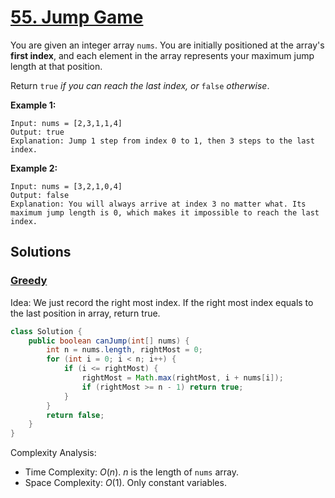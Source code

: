 # [55. Jump Game](https://leetcode.com/problems/jump-game/)

You are given an integer array `nums`. You are initially positioned at the array's **first index**, and each element in the array represents your maximum jump length at that position.

Return `true` _if you can reach the last index, or_ `false` _otherwise_.

**Example 1:**

```
Input: nums = [2,3,1,1,4]
Output: true
Explanation: Jump 1 step from index 0 to 1, then 3 steps to the last index.
```

**Example 2:**

```
Input: nums = [3,2,1,0,4]
Output: false
Explanation: You will always arrive at index 3 no matter what. Its maximum jump length is 0, which makes it impossible to reach the last index.
```

## Solutions
### [Greedy](JumpGame.java)

Idea: We just record the right most index. If the right most index equals to the last position in array, return true.

```java
class Solution {
    public boolean canJump(int[] nums) {
        int n = nums.length, rightMost = 0;
        for (int i = 0; i < n; i++) {
            if (i <= rightMost) {
                rightMost = Math.max(rightMost, i + nums[i]);
                if (rightMost >= n - 1) return true;
            }
        }
        return false;
    }
}
```

Complexity Analysis:

- Time Complexity: $O(n)$. $n$ is the length of `nums` array.
- Space Complexity: $O(1)$. Only constant variables.

